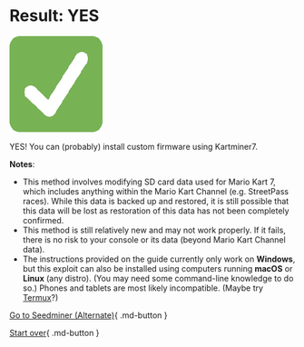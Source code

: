 # Result: YES

![Image](/images/seventeen/success.png)

YES! You can (probably) install custom firmware using Kartminer7.

**Notes**:

+ This method involves modifying SD card data used for Mario Kart 7, which includes anything within the Mario Kart Channel (e.g. StreetPass races). While this data is backed up and restored, it is still possible that this data will be lost as restoration of this data has not been completely confirmed.
+ This method is still relatively new and may not work properly. If it fails, there is no risk to your console or its data (beyond Mario Kart Channel data).
+ The instructions provided on the guide currently only work on **Windows**, but this exploit can also be installed using computers running **macOS** or **Linux** (any distro). (You may need some command-line knowledge to do so.) Phones and tablets are most likely incompatible. (Maybe try [Termux](https://github.com/termux/termux-app#github)?)

[Go to Seedminer (Alternate)](https://3ds.hacks.guide/seedminer-(alternate)){ .md-button }

[Start over](/seventeen){ .md-button }